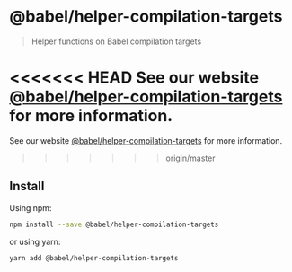# @babel/helper-compilation-targets

> Helper functions on Babel compilation targets

<<<<<<< HEAD
See our website [@babel/helper-compilation-targets](https://babeljs.io/docs/babel-helper-compilation-targets) for more information.
=======
See our website [@babel/helper-compilation-targets](https://babeljs.io/docs/en/babel-helper-compilation-targets) for more information.
>>>>>>> origin/master

## Install

Using npm:

```sh
npm install --save @babel/helper-compilation-targets
```

or using yarn:

```sh
yarn add @babel/helper-compilation-targets
```
